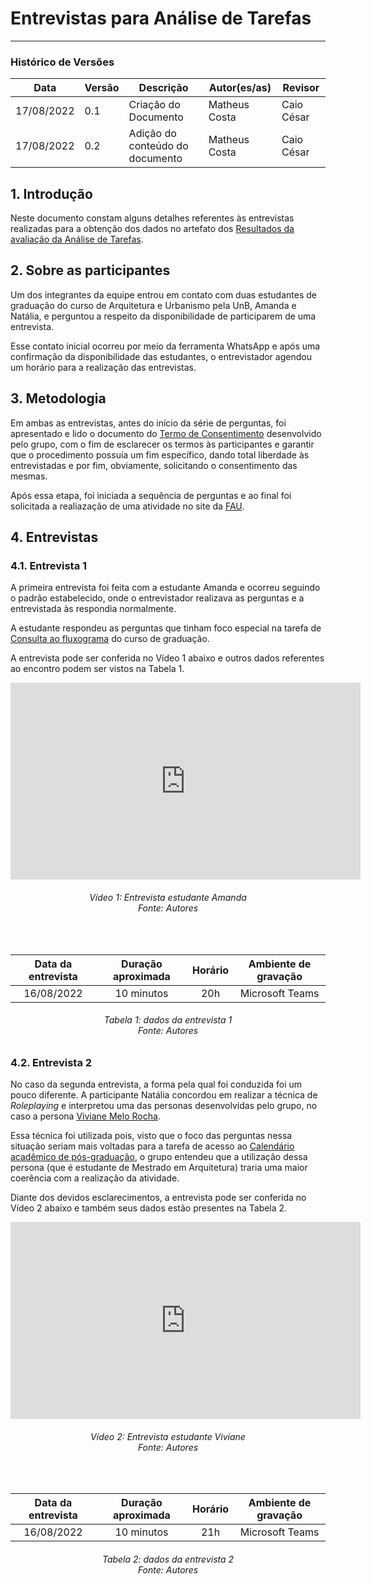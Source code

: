 # Entrevistas para Análise de Tarefas
***

### Histórico de Versões

**Data** | **Versão** | **Descrição** | **Autor(es/as)** | **Revisor** |
--- | --- | --- | --- | --- |
17/08/2022 | 0.1 | Criação do Documento | Matheus Costa | Caio César
17/08/2022 | 0.2 | Adição do conteúdo do documento | Matheus Costa | Caio César

## 1. Introdução

Neste documento constam alguns detalhes referentes às entrevistas realizadas para a obtenção dos dados no artefato dos [Resultados da avaliação da Análise de Tarefas](relato-result-analise-tarefas.md).

## 2. Sobre as participantes

Um dos integrantes da equipe entrou em contato com duas estudantes de graduação do curso de Arquitetura e Urbanismo pela UnB, Amanda e Natália, e perguntou a respeito da disponibilidade de participarem de uma entrevista.

Esse contato inicial ocorreu por meio da ferramenta WhatsApp e após uma confirmação da disponibilidade das estudantes, o entrevistador agendou um horário para a realização das entrevistas.

## 3. Metodologia

Em ambas as entrevistas, antes do início da série de perguntas, foi apresentado e lido o documento do [Termo de Consentimento](../../../analise-de-requisitos/aspectos-eticos.md#3-termo-de-consentimento) desenvolvido pelo grupo, com o fim de esclarecer os termos às participantes e garantir que o procedimento possuía um fim específico, dando total liberdade às entrevistadas e por fim, obviamente, solicitando o consentimento das mesmas.

Após essa etapa, foi iniciada a sequência de perguntas e ao final foi solicitada a realiazação de uma atividade no site da [FAU](http://fau.unb.br/).

## 4. Entrevistas

### 4.1. Entrevista 1

A primeira entrevista foi feita com a estudante Amanda e ocorreu seguindo o padrão estabelecido, onde o entrevistador realizava as perguntas e a entrevistada às respondia normalmente.

A estudante respondeu as perguntas que tinham foco especial na tarefa de [Consulta ao fluxograma](../../../analise-de-requisitos/analise-de-tarefas.md#4-tarefas) do curso de graduação.

A entrevista pode ser conferida no Vídeo 1 abaixo e outros dados referentes ao encontro podem ser vistos na Tabela 1.

<iframe width="560" height="315" src="https://www.youtube.com/embed/V9Oh8BhrrcI" title="YouTube video player" frameborder="0" allow="accelerometer; autoplay; clipboard-write; encrypted-media; gyroscope; picture-in-picture" allowfullscreen></iframe>

<h6 align = "center">Vídeo 1: Entrevista estudante Amanda<br>Fonte: Autores</h6>

<br>

| Data da entrevista | Duração aproximada | Horário | Ambiente de gravação |
|:----:|:------------------:|:-------:|:--------------------:|
| 16/08/2022 | 10 minutos | 20h | Microsoft Teams |

<h6 align = "center">Tabela 1: dados da entrevista 1<br>Fonte: Autores</h6>

### 4.2. Entrevista 2

No caso da segunda entrevista, a forma pela qual foi conduzida foi um pouco diferente. A participante Natália concordou em realizar a técnica de _Roleplaying_ e interpretou uma das personas desenvolvidas pelo grupo, no caso a persona [Viviane Melo Rocha](../../../analise-de-requisitos/personas.md#23-viviane-melo-rocha).

Essa técnica foi utilizada pois, visto que o foco das perguntas nessa situação seriam mais voltadas para a tarefa de acesso ao [Calendário acadêmico de pós-graduação](../../../analise-de-requisitos/analise-de-tarefas.md#4-tarefas), o grupo entendeu que a utilização dessa persona (que é estudante de Mestrado em Arquitetura) traria uma maior coerência com a realização da atividade.

Diante dos devidos esclarecimentos, a entrevista pode ser conferida no Vídeo 2 abaixo e também seus dados estão presentes na Tabela 2.

<iframe width="560" height="315" src="https://www.youtube.com/embed/UlJvK9tM514" title="YouTube video player" frameborder="0" allow="accelerometer; autoplay; clipboard-write; encrypted-media; gyroscope; picture-in-picture" allowfullscreen></iframe>

<h6 align = "center">Vídeo 2: Entrevista estudante Viviane<br>Fonte: Autores</h6>

<br>

| Data da entrevista | Duração aproximada | Horário | Ambiente de gravação |
|:----:|:------------------:|:-------:|:--------------------:|
| 16/08/2022 | 10 minutos | 21h | Microsoft Teams |

<h6 align = "center">Tabela 2: dados da entrevista 2<br>Fonte: Autores</h6>